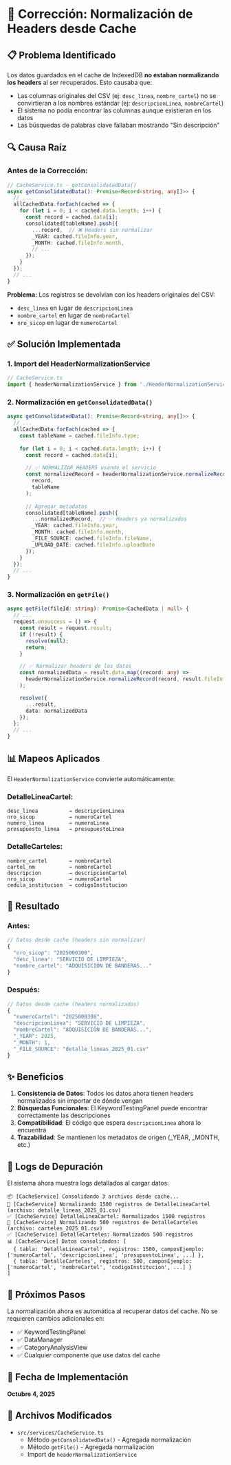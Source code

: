 # 🔧 Corrección: Normalización de Headers desde Cache

## 📋 Problema Identificado

Los datos guardados en el cache de IndexedDB **no estaban normalizando los headers** al ser recuperados. Esto causaba que:

- Las columnas originales del CSV (ej: `desc_linea`, `nombre_cartel`) no se convirtieran a los nombres estándar (ej: `descripcionLinea`, `nombreCartel`)
- El sistema no podía encontrar las columnas aunque existieran en los datos
- Las búsquedas de palabras clave fallaban mostrando "Sin descripción"

## 🔍 Causa Raíz

### Antes de la Corrección:

```typescript
// CacheService.ts - getConsolidatedData()
async getConsolidatedData(): Promise<Record<string, any[]>> {
  // ...
  allCachedData.forEach(cached => {
    for (let i = 0; i < cached.data.length; i++) {
      const record = cached.data[i];
      consolidated[tableName].push({
        ...record,  // ❌ Headers sin normalizar
        _YEAR: cached.fileInfo.year,
        _MONTH: cached.fileInfo.month,
        // ...
      });
    }
  });
  // ...
}
```

**Problema:** Los registros se devolvían con los headers originales del CSV:
- `desc_linea` en lugar de `descripcionLinea`
- `nombre_cartel` en lugar de `nombreCartel`
- `nro_sicop` en lugar de `numeroCartel`

## ✅ Solución Implementada

### 1. Import del HeaderNormalizationService

```typescript
// CacheService.ts
import { headerNormalizationService } from './HeaderNormalizationService';
```

### 2. Normalización en `getConsolidatedData()`

```typescript
async getConsolidatedData(): Promise<Record<string, any[]>> {
  // ...
  allCachedData.forEach(cached => {
    const tableName = cached.fileInfo.type;
    
    for (let i = 0; i < cached.data.length; i++) {
      const record = cached.data[i];
      
      // ✅ NORMALIZAR HEADERS usando el servicio
      const normalizedRecord = headerNormalizationService.normalizeRecord(
        record, 
        tableName
      );
      
      // Agregar metadatos
      consolidated[tableName].push({
        ...normalizedRecord,  // ✅ Headers ya normalizados
        _YEAR: cached.fileInfo.year,
        _MONTH: cached.fileInfo.month,
        _FILE_SOURCE: cached.fileInfo.fileName,
        _UPLOAD_DATE: cached.fileInfo.uploadDate
      });
    }
  });
  // ...
}
```

### 3. Normalización en `getFile()`

```typescript
async getFile(fileId: string): Promise<CachedData | null> {
  // ...
  request.onsuccess = () => {
    const result = request.result;
    if (!result) {
      resolve(null);
      return;
    }

    // ✅ Normalizar headers de los datos
    const normalizedData = result.data.map((record: any) => 
      headerNormalizationService.normalizeRecord(record, result.fileInfo.type)
    );

    resolve({
      ...result,
      data: normalizedData
    });
  };
  // ...
}
```

## 📊 Mapeos Aplicados

El `HeaderNormalizationService` convierte automáticamente:

### DetalleLineaCartel:
```
desc_linea          → descripcionLinea
nro_sicop           → numeroCartel
numero_linea        → numeroLinea
presupuesto_linea   → presupuestoLinea
```

### DetalleCarteles:
```
nombre_cartel       → nombreCartel
cartel_nm           → nombreCartel
descripcion         → descripcionCartel
nro_sicop           → numeroCartel
cedula_institucion  → codigoInstitucion
```

## 🎯 Resultado

### Antes:
```javascript
// Datos desde cache (headers sin normalizar)
{
  "nro_sicop": "2025000308",
  "desc_linea": "SERVICIO DE LIMPIEZA",
  "nombre_cartel": "ADQUISICIÓN DE BANDERAS..."
}
```

### Después:
```javascript
// Datos desde cache (headers normalizados)
{
  "numeroCartel": "2025000308",
  "descripcionLinea": "SERVICIO DE LIMPIEZA",
  "nombreCartel": "ADQUISICIÓN DE BANDERAS...",
  "_YEAR": 2025,
  "_MONTH": 1,
  "_FILE_SOURCE": "detalle_lineas_2025_01.csv"
}
```

## ✨ Beneficios

1. **Consistencia de Datos**: Todos los datos ahora tienen headers normalizados sin importar de dónde vengan
2. **Búsquedas Funcionales**: El KeywordTestingPanel puede encontrar correctamente las descripciones
3. **Compatibilidad**: El código que espera `descripcionLinea` ahora lo encuentra
4. **Trazabilidad**: Se mantienen los metadatos de origen (_YEAR, _MONTH, etc.)

## 📝 Logs de Depuración

El sistema ahora muestra logs detallados al cargar datos:

```
📦 [CacheService] Consolidando 3 archivos desde cache...
🔄 [CacheService] Normalizando 1500 registros de DetalleLineaCartel (archivo: detalle_lineas_2025_01.csv)
✅ [CacheService] DetalleLineaCartel: Normalizados 1500 registros
🔄 [CacheService] Normalizando 500 registros de DetalleCarteles (archivo: carteles_2025_01.csv)
✅ [CacheService] DetalleCarteles: Normalizados 500 registros
📊 [CacheService] Datos consolidados: [
  { tabla: 'DetalleLineaCartel', registros: 1500, camposEjemplo: ['numeroCartel', 'descripcionLinea', 'presupuestoLinea', ...] },
  { tabla: 'DetalleCarteles', registros: 500, camposEjemplo: ['numeroCartel', 'nombreCartel', 'codigoInstitucion', ...] }
]
```

## 🚀 Próximos Pasos

La normalización ahora es automática al recuperar datos del cache. No se requieren cambios adicionales en:
- ✅ KeywordTestingPanel
- ✅ DataManager
- ✅ CategoryAnalysisView
- ✅ Cualquier componente que use datos del cache

## 📅 Fecha de Implementación
**Octubre 4, 2025**

## 🔗 Archivos Modificados
- `src/services/CacheService.ts`
  - Método `getConsolidatedData()` - Agregada normalización
  - Método `getFile()` - Agregada normalización
  - Import de `headerNormalizationService`
